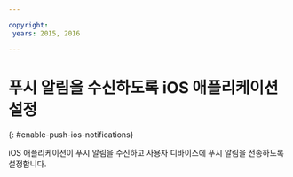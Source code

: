 ```yaml
---

copyright:
 years: 2015, 2016

---
```


# 푸시 알림을 수신하도록 iOS 애플리케이션 설정
{: #enable-push-ios-notifications}

iOS 애플리케이션이 푸시 알림을 수신하고 사용자 디바이스에 푸시 알림을 전송하도록 설정합니다. 

